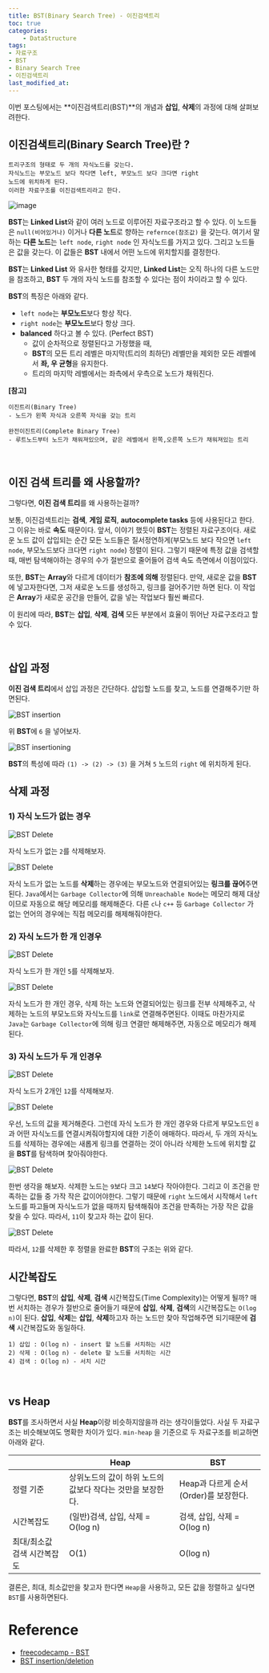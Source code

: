 ```yaml
---
title: BST(Binary Search Tree) - 이진검색트리
toc: true
categories:	
    - DataStructure
tags:
- 자료구조
- BST
- Binary Search Tree
- 이진검색트리
last_modified_at: 
---
```


 

 이번 포스팅에서는 **이진검색트리(BST)**의 개념과 **삽입**, **삭제**의 과정에 대해 살펴보려한다.



## 이진검색트리(Binary Search Tree)란 ?

```
트리구조의 형태로 두 개의 자식노드를 갖는다.
자식노드는 부모노드 보다 작다면 left, 부모노드 보다 크다면 right
노드에 위치하게 된다.
이러한 자료구조를 이진검색트리라고 한다.
```



![image](https://user-images.githubusercontent.com/49560745/106408242-656af800-6481-11eb-87a7-8b605a67c301.png)

 **BST**는 **Linked List**와 같이 여러 노드로 이루어진 자료구조라고 할 수 있다.  이 노드들은 `null(비어있거나)` 이거나 **다른 노드**로 향하는 `refernce(참조값)` 을 갖는다. 여기서 말하는 **다른 노드**는 `left node`, `right node` 인 자식노드를 가지고 있다. 그리고 노드들은 값을 갖는다. 이 값들은 **BST** 내에서 어떤 노드에 위치할지를 결정한다.

**BST**는 **Linked List** 와 유사한 형태를 갖지만, **Linked List**는 오직 하나의 다른 노드만을 참조하고, **BST** 두 개의 자식 노드를 참조할 수 있다는 점이 차이라고 할 수 있다.

**BST**의 특징은 아래와 같다.

- `left node`는 **부모노드**보다 항상 작다.
- `right node`는 **부모노드**보다 항상 크다.
- **balanced** 하다고 볼 수 있다. (Perfect BST)
  - 값이 순차적으로 정렬된다고 가정했을 때,
  -  **BST**의 모든 트리 레벨은 마지막(트리의 최하단) 레벨만을 제외한 모든 레벨에서 **좌, 우 균형**을 유지한다.
  - 트리의 마지막 레벨에서는 좌측에서 우측으로 노드가 채워진다.



**[참고]**

```
이진트리(Binary Tree)
- 노드가 왼쪽 자식과 오른쪽 자식을 갖는 트리

완전이진트리(Complete Binary Tree)
- 루트노드부터 노드가 채워져있으며, 같은 레벨에서 왼쪽,오른쪽 노드가 채워져있는 트리
```

<br/>

## 이진 검색 트리를 왜 사용할까?

그렇다면, **이진 검색 트리**를 왜 사용하는걸까? 

보통, 이진검색트리는 **검색**, **게임 로직**, **autocomplete tasks** 등에 사용된다고 한다. 그 이유는 바로 **속도** 때문이다. 앞서, 이야기 했듯이 **BST**는 정렬된 자료구조이다. 새로운 노드 값이 삽입되는 순간 모든 노드들은 질서정연하게(부모노드 보다 작으면 `left node`, 부모노드보다 크다면 `right node`)  정렬이 된다. 그렇기 때문에 특정 값을 검색할 때, 매번 탐색해야하는 경우의 수가 절반으로 줄어들어 검색 속도 측면에서 이점이있다.

또한, **BST**는 **Array**와 다르게 데이터가 **참조에 의해** 정렬된다. 만약, 새로운 값을 **BST**에 넣고자한다면, 그저 새로운 노드를 생성하고, 링크를 걸어주기만 하면 된다. 이 작업은 **Array**가 새로운 공간을 만들어, 값을 넣는 작업보다 훨씬 빠르다.

이 원리에 따라, **BST**는 **삽입**, **삭제**, **검색** 모든 부분에서 효율이 뛰어난 자료구조라고 할 수 있다. 

<br/>

## 삽입 과정

**이진 검색 트리**에서 삽입 과정은 간단하다. 삽입할 노드를 찾고, 노드를 연결해주기만 하면된다.

![BST insertion](https://user-images.githubusercontent.com/49560745/106413762-40c94d00-648e-11eb-939a-ff466cd05c15.png)

위 **BST**에 `6` 을 넣어보자.

![BST insertioning](https://user-images.githubusercontent.com/49560745/106414187-5b4ff600-648f-11eb-8f29-c8ad1708b04e.png)

**BST**의 특성에 따라 `(1) -> (2) -> (3)` 을 거쳐 `5` 노드의 `right` 에 위치하게 된다.

## 삭제 과정

### 1) 자식 노드가 없는 경우

![BST Delete](https://user-images.githubusercontent.com/49560745/106414483-05c81900-6490-11eb-9231-b0172fb40780.png)

자식 노드가 없는 `2`를 삭제해보자.

![BST Delete](https://user-images.githubusercontent.com/49560745/106414613-5e97b180-6490-11eb-92f2-0cc35bf18d25.png)

자식 노드가 없는 노드를 **삭제**하는 경우에는 부모노드와 연결되어있는 **링크를 끊어**주면된다. `Java`에서는 `Garbage Collector`에 의해 `Unreachable Node`는 메모리 해제 대상이므로 자동으로 해당 메모리를 해제해준다. 다른 `c`나 `c++` 등 `Garbage Collector` 가 없는 언어의 경우에는 직접 메모리를 해제해줘야한다.

### 2) 자식 노드가 한 개 인경우

![BST Delete](https://user-images.githubusercontent.com/49560745/106414769-cea63780-6490-11eb-8358-3183420b38e8.png)

자식 노드가 한 개인 `5`를 삭제해보자.

![BST Delete](https://user-images.githubusercontent.com/49560745/106415386-4cb70e00-6492-11eb-907c-c4417728c767.png)

자식 노드가 한 개인 경우, 삭제 하는 노드와 연결되어있는 링크를 전부 삭제해주고, 삭제하는 노드의 부모노드와 자식노드를 `link`로 연결해주면된다. 이때도 마찬가지로 `Java`는 `Garbage Collector`에 의해 링크 연결만 해제해주면, 자동으로 메모리가 해제된다.

### 3) 자식 노드가 두 개 인경우

![BST Delete](https://user-images.githubusercontent.com/49560745/106415878-89373980-6493-11eb-8f80-6c8accc3e8bf.png)

자식 노드가 2개인 `12`를 삭제해보자.

![BST Delete](https://user-images.githubusercontent.com/49560745/106415940-a835cb80-6493-11eb-99a8-0f2ebc8af3a8.png)

우선, 노드의 값을 제거해준다. 그런데 자식 노드가 한 개인 경우와 다르게 부모노드인 `8`과 어떤 자식노드를 연결시켜줘야할지에 대한 기준이 애매하다. 따라서, 두 개의 자식노드를 삭제하는 경우에는 새롭게 링크를 연결하는 것이 아니라 삭제한 노드에 위치할 값을 **BST**를 탐색하며 찾아줘야한다. 

![BST Delete](https://user-images.githubusercontent.com/49560745/106416252-52adee80-6494-11eb-971c-be86104d9ea5.png)

한번 생각을 해보자. 삭제한 노드는 `9`보다 크고 `14`보다 작아야한다. 그리고 이 조건을 만족하는 값들 중 가작 작은 값이어야한다. 그렇기 때문에 `right` 노드에서 시작해서 `left` 노드를 파고들며 자식노드가 없을 때까지 탐색해줘야 조건을 만족하는 가장 작은 값을 찾을 수 있다. 따라서, `11`이 찾고자 하는 값이 된다.

![BST Delete](https://user-images.githubusercontent.com/49560745/106416584-116a0e80-6495-11eb-9dd5-865e7a56f33a.png)

따라서, `12`를 삭제한 후 정렬을 완료한 **BST**의 구조는 위와 같다.



## 시간복잡도

그렇다면, **BST**의 **삽입**, **삭제**, **검색** 시간복잡도(Time Complexity)는 어떻게 될까? 매번 서치하는 경우가 절반으로 줄어들기 때문에 **삽입**, **삭제**, **검색**의 시간복잡도는  `O(log n)`이 된다. **삽입**, **삭제**는 **삽입**, **삭제**하고자 하는 노드만 찾아 작업해주면 되기때문에 **검색** 시간복잡도와 동일하다.

```
1) 삽입 : O(log n) - insert 할 노드를 서치하는 시간
2) 삭제 : O(log n) - delete 할 노드를 서치하는 시간
4) 검색 : O(log n) - 서치 시간
```

<br/>

## vs Heap

**BST**를 조사하면서 사실 **Heap**이랑 비슷하지않을까 라는 생각이들었다. 사실 두 자료구조는 비슷해보여도 명확한 차이가 있다. `min-heap` 을 기준으로 두 자료구조를 비교하면 아래와 같다.

|                             | Heap                                                       | BST                                   |
| --------------------------- | ---------------------------------------------------------- | ------------------------------------- |
| 정렬 기준                   | 상위노드의 값이 하위 노드의 값보다 작다는 것만을 보장한다. | Heap과 다르게 순서(Order)를 보장한다. |
| 시간복잡도                  | (일반)검색, 삽입, 삭제 = O(log n)                          | 검색, 삽입, 삭제 = O(log n)           |
| 최대/최소값 검색 시간복잡도 | O(1)                                                       | O(log n)                              |

결론은, 최대, 최소값만을 찾고자 한다면 `Heap`을 사용하고, 모든 값을 정렬하고 싶다면 `BST`를 사용하면된다.





# Reference

-  [freecodecamp - BST](https://www.freecodecamp.org/news/data-structures-101-binary-search-tree-398267b6bff0/)
-  [BST insertion/deletion](https://www.youtube.com/watch?v=xxADG17SveY)

